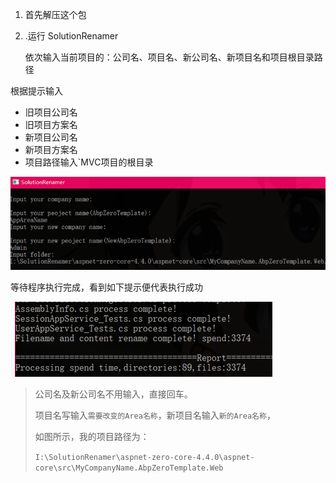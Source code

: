 1. 首先解压这个包

2. .运行 SolutionRenamer

   依次输入当前项目的：公司名、项目名、新公司名、新项目名和项目根目录路径

   

根据提示输入

- 旧项目公司名
- 旧项目方案名
- 新项目公司名
- 新项目方案名
- 项目路径输入`MVC项目的根目录

![1563413877360](assets/1563413877360.png)

等待程序执行完成，看到如下提示便代表执行成功

![1563413949485](assets/1563413949485.png)





> 公司名及新公司名不用输入，直接回车。
>
> 项目名写输入`需要改变的Area名称`，新项目名输入`新的Area名称`，
>
>  
>
> 如图所示，我的项目路径为：
>
> `I:\SolutionRenamer\aspnet-zero-core-4.4.0\aspnet-core\src\MyCompanyName.AbpZeroTemplate.Web`